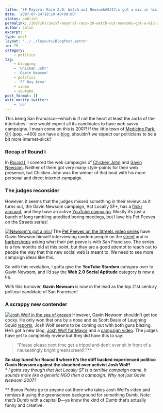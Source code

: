 ```yaml
---
title: 'SF Mayoral Race 2.0: Watch out Newsom&#8217;s got a mic in his hand!'
date: '2007-07-24T19:20:40+00:00'
status: publish
permalink: /2007/07/24/sf-mayoral-race-20-watch-out-newsoms-got-a-mic-in-his-hand
author: Colin
excerpt: ''
type: post
layout: '../../layouts/BlogPost.astro'
id: 75
category:
    - politics
tag:
    - blogging
    - 'Chicken John'
    - 'Gavin Newsom'
    - politics
    - 'SF Bay Area'
    - video
    - youtube
post_format: []
aktt_notify_twitter:
    - 'no'
---
```

This being San Francisco—which is if not the heart at least the aorta of the intertubes—one would expect all its candidates to have web savvy campaigns. I mean come on this is 2007! If the little town of [Medicine Park, OK](https://www.google.com/maps?q=Medicine+Park,+OK,+USA&sa=X&oi=map&ct=title) (pop. ~400) can have a [blog](https://www.medicinepark.com/blog.php "Medicine Park Posts"), shouldn’t we expect our politicians to be a bit more internet-slick?

### Recap of Round I

In [Round I](https://catcubed.com/2007/07/20/sf-politics-in-the-21st-century/), I covered the web campaigns of [Chicken John](https://voteforchicken.com/) and [Gavin Newsom](https://www.actlocallysf.org/index.php). Neither of them got very many style-points for their web presence, but Chicken John was the winner of that bout with his more personal and direct internet campaign.

### The judges reconsider

However, it seems that the judges missed something in their review: as it turns out, the Gavin Newsom campaign, Act Locally SF\*, has a [flickr account](https://www.flickr.com/photos/newsom2007/), and they have an active [YouTube campaign](https://www.youtube.com/user/GavinNewsom2007 "YouTube: Gavin Newsom 2007"). Mostly it’s just a bunch of long rambling unedited boring meetings, but I love his Pet Peeves on the Streets series!

[![Newsom's got a mic!](https://catcubed.com/wp-content/uploads/2007/07/newsom_w_mic.jpg)](https://www.youtube.com/watch?v=ttoPI5UpRxE&mode=related&search=) The [Pet Peeves on the Streets video series](https://www.youtube.com/results?search_query=pet+peeves+on+the+street&search=) have Gavin Newsom himself interviewing random people on the [street](https://www.youtube.com/watch?v=ttoPI5UpRxE) and in [barbershops](https://www.youtube.com/watch?v=Fl5jZrn1Kr4&mode=related&search=) asking what their pet peeve is with San Francisco. The series is a few months old at this point, but they are a good attempt to reach out to people the way that this new social web is meant to. We need to see more campaign ideas like this.

So with this revelation, I gotta give the **YouTube Stardom** category over to Gavin Newsom, and I’d say the **Web 2.0 Social Aptitude** category is now a tie.

With this turnover, **Gavin Newsom** is now in the lead as the top 21st century political candidate of San Francisco!

### A scrappy new contender

[![Josh Wolf in the sea of greeen](https://catcubed.com/wp-content/uploads/2007/07/joshwolf.jpg)](https://joshwolf.net/JoshWolf4Mayor/node/56) However, Gavin Newsom shouldn’t get too cocky. He only won that one by a nose and as Scott Beale of Laughing Squid [reports](https://laughingsquid.com/josh-wolf-for-mayor-of-san-francisco-website-launches/), Josh Wolf seems to be coming out with both guns blazing. He’s got a new blog, [Josh Wolf for Mayor](https://joshwolf.net/JoshWolf4Mayor/) and a [campaign video](https://joshwolf.net/JoshWolf4Mayor/node/56). The judges have yet to completely review but they did have this to say:

> “Please please next time get a tripod and don’t ever sit in front of a nauseatingly bright greenscreen!!!”\*\*

**So stay tuned for Round II where it’s the stiff backed experienced politico Gavin Newsom against the slouched over activist Josh Wolf!**   
*\* I gotta say though that Act Locally SF is a terrible campaign name. It sounds more like a generic NGO then a campaign. Why not just Gavin Newsom 2007?*

\*\* Bonus Points go to anyone out there who takes Josh Wolf’s video and remixes it using the greenscreen background for something Dumb. Note: that’s Dumb with a capital **D**—ya know the kind of Dumb that’s actually funny and creative.